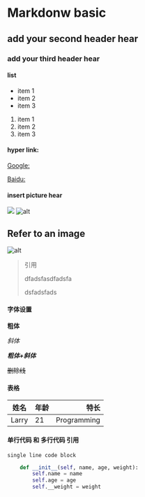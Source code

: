 # Markdonw basic
## add your second header hear
### add your third header hear

#### list
* item 1
* item 2
* item 3

1. item 1
2. item 2
3. item 3

#### hyper link:
[Google:](www.google.com)

[Baidu:](www.baidu.com "baidu.com")

#### insert picture hear
![](https://www.planetware.com/photos-large/USNY/usa-best-places-new-york.jpg)
![alt](https://www.planetware.com/photos-large/USNY/usa-best-places-san-francisco.jpg "San Francisco")

## Refer to an image
![alt][img01]

[img01]: https://www.planetware.com/photos-large/USNY/usa-best-places-washington.jpg "Washington D.C."

>引用
> 
> dfadsfasdfadsfa
> 
> dsfadsfads
> 

#### 字体设置
**粗体**

*斜体*

***粗体+斜体***

~~删除线~~

#### 表格

| 姓名 | 年龄 | 特长 |
| ----|:----| ----:|
|Larry|21|Programming|

#### 单行代码 和 多行代码 引用
`single line code block`

``` python
    def __init__(self, name, age, weight):
        self.name = name
        self.age = age
        self.__weight = weight
```



